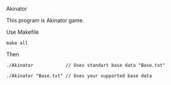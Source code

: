 Akinator

This program is Akinator game.

Use Makefile

    make all
  
Then 

    ./Akinator            // Uses standart base data "Base.txt"
    
    ./Akinator "Base.txt" // Uses your supported base data
